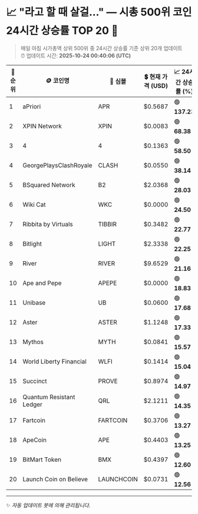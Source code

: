 
# 📈 "라고 할 때 살걸..." — 시총 500위 코인 24시간 상승률 TOP 20 🚀

> 매일 아침 시가총액 상위 500위 중 24시간 상승률 기준 상위 20개 업데이트  
> ⏰ 업데이트 시간: **2025-10-24 00:40:06 (UTC)**

| 🔢 순위 | 🪙 코인명 | 🔣 심볼 | 💲 현재 가격 (USD) | 📈 24시간 상승률 (%) | 💰 시가총액 (USD) | 🔄 24시간 거래량 (USD) | 🔢 유통 공급량 |
|--------|----------|--------|-------------------|--------------------|--------------------|-----------------------|-------------------|
| 1 | aPriori | APR | $0.5687 | 🟢 **137.23** | $105,204,164 | $71,523,038 | 185,000,000 |
| 2 | XPIN Network | XPIN | $0.0083 | 🟢 **68.38** | $135,452,460 | $267,922,158 | 16,295,000,000 |
| 3 | 4 | 4 | $0.1363 | 🟢 **58.50** | $136,302,899 | $140,847,183 | 1,000,000,000 |
| 4 | GeorgePlaysClashRoyale | CLASH | $0.0550 | 🟢 **38.14** | $55,005,677 | $2,241,140 | 999,999,367 |
| 5 | BSquared Network | B2 | $2.0368 | 🟢 **28.03** | $95,526,149 | $49,249,063 | 46,900,245 |
| 6 | Wiki Cat | WKC | $0.0000 | 🟢 **24.50** | $74,195,895 | $1,008,729 | 545,841,869,902,118 |
| 7 | Ribbita by Virtuals | TIBBIR | $0.3482 | 🟢 **22.77** | $348,153,161 | $3,868,731 | 1,000,000,000 |
| 8 | Bitlight | LIGHT | $2.3338 | 🟢 **22.25** | $100,488,292 | $64,269,836 | 43,056,972 |
| 9 | River | RIVER | $9.6529 | 🟢 **21.16** | $189,196,283 | $37,348,578 | 19,600,000 |
| 10 | Ape and Pepe | APEPE | $0.0000 | 🟢 **18.83** | $69,505,187 | $29,516,398 | 35,675,753,523,727 |
| 11 | Unibase | UB | $0.0600 | 🟢 **17.68** | $150,078,334 | $71,492,046 | 2,500,000,000 |
| 12 | Aster | ASTER | $1.1248 | 🟢 **17.33** | $2,269,492,046 | $763,079,148 | 2,017,700,000 |
| 13 | Mythos | MYTH | $0.0841 | 🟢 **15.57** | $73,178,112 | $268,020 | 869,896,189 |
| 14 | World Liberty Financial | WLFI | $0.1414 | 🟢 **15.04** | $3,474,983,195 | $387,980,281 | 24,568,804,164 |
| 15 | Succinct | PROVE | $0.8974 | 🟢 **14.97** | $174,985,454 | $63,471,113 | 195,000,000 |
| 16 | Quantum Resistant Ledger | QRL | $2.1211 | 🟢 **14.35** | $144,099,004 | $343,909 | 67,937,170 |
| 17 | Fartcoin | FARTCOIN | $0.3706 | 🟢 **13.27** | $370,563,780 | $79,731,595 | 999,998,256 |
| 18 | ApeCoin | APE | $0.4403 | 🟢 **13.25** | $331,392,040 | $44,411,840 | 752,651,515 |
| 19 | BitMart Token | BMX | $0.4397 | 🟢 **12.60** | $142,597,670 | $6,077,300 | 324,281,616 |
| 20 | Launch Coin on Believe | LAUNCHCOIN | $0.0731 | 🟢 **12.56** | $73,111,026 | $30,497,807 | 999,874,290 |

---

✨ *자동 업데이트 봇에 의해 관리됩니다.*
